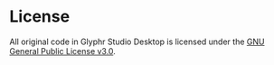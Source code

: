 License
===

All original code in Glyphr Studio Desktop is licensed under the [GNU General Public License v3.0](http://www.gnu.org/licenses/gpl-3.0-standalone.html).
